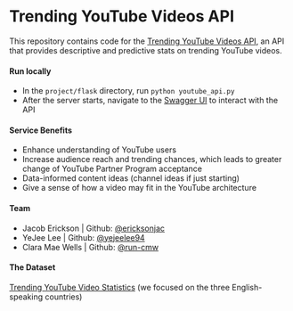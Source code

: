 # Trending YouTube Videos API



This repository contains code for the [Trending YouTube Videos API](http://3.234.213.111:8080/ui/), an API that provides descriptive and predictive stats on trending YouTube videos.

#### Run locally
- In the `project/flask` directory, run `python youtube_api.py`
- After the server starts, navigate to the [Swagger UI](http://0.0.0.0:8080/ui) to interact with the API

#### Service Benefits
- Enhance understanding of YouTube users
- Increase audience reach and trending chances, which leads to greater change of YouTube Partner Program acceptance
- Data-informed content ideas (channel ideas if just starting)
- Give a sense of how a video may fit in the YouTube architecture

#### Team
- Jacob Erickson | Github: [@ericksonjac](https://github.ccs.neu.edu/ericksonjac)
- YeJee Lee | Github: [@yejeelee94](https://github.ccs.neu.edu/yejeelee94)
- Clara Mae Wells | Github: [@run-cmw](https://github.com/run-cmw)

#### The Dataset
[Trending YouTube Video Statistics](https://www.kaggle.com/datasnaek/youtube-new) (we focused on the three English-speaking countries)



